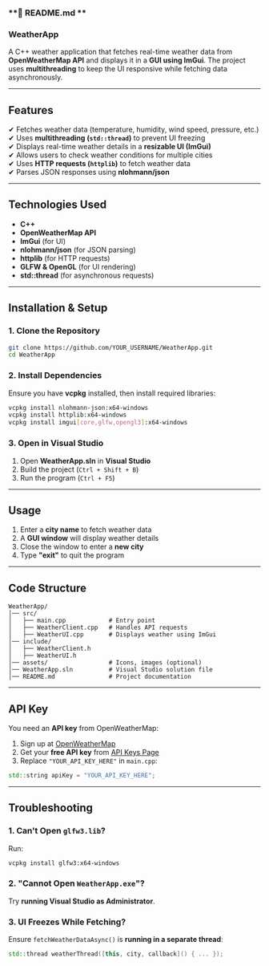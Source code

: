 ### **📄 README.md **  
### **WeatherApp**  
A C++ weather application that fetches real-time weather data from **OpenWeatherMap API** and displays it in a **GUI using ImGui**. The project uses **multithreading** to keep the UI responsive while fetching data asynchronously.  

---

## **Features**
✔ Fetches weather data (temperature, humidity, wind speed, pressure, etc.)  
✔ Uses **multithreading (`std::thread`)** to prevent UI freezing  
✔ Displays real-time weather details in a **resizable UI (ImGui)**  
✔ Allows users to check weather conditions for multiple cities  
✔ Uses **HTTP requests (`httplib`)** to fetch weather data  
✔ Parses JSON responses using **nlohmann/json**  

---

## **Technologies Used**
- **C++**
- **OpenWeatherMap API**
- **ImGui** (for UI)
- **nlohmann/json** (for JSON parsing)
- **httplib** (for HTTP requests)
- **GLFW & OpenGL** (for UI rendering)
- **std::thread** (for asynchronous requests)  

---

## **Installation & Setup**
### **1. Clone the Repository**
```sh
git clone https://github.com/YOUR_USERNAME/WeatherApp.git
cd WeatherApp
```

### **2. Install Dependencies**
Ensure you have **vcpkg** installed, then install required libraries:
```sh
vcpkg install nlohmann-json:x64-windows
vcpkg install httplib:x64-windows
vcpkg install imgui[core,glfw,opengl3]:x64-windows
```

### **3. Open in Visual Studio**
1. Open **WeatherApp.sln** in **Visual Studio**  
2. Build the project (`Ctrl + Shift + B`)  
3. Run the program (`Ctrl + F5`)  

---

## **Usage**
1. Enter a **city name** to fetch weather data  
2. A **GUI window** will display weather details  
3. Close the window to enter a **new city**  
4. Type **"exit"** to quit the program  

---

## **Code Structure**
```
WeatherApp/
│── src/
│   ├── main.cpp            # Entry point
│   ├── WeatherClient.cpp   # Handles API requests
│   ├── WeatherUI.cpp       # Displays weather using ImGui
│── include/
│   ├── WeatherClient.h
│   ├── WeatherUI.h
│── assets/                 # Icons, images (optional)
│── WeatherApp.sln          # Visual Studio solution file
│── README.md               # Project documentation
```

---

## **API Key**
You need an **API key** from OpenWeatherMap:  
1. Sign up at [OpenWeatherMap](https://home.openweathermap.org/users/sign_up)  
2. Get your **free API key** from [API Keys Page](https://home.openweathermap.org/api_keys)  
3. Replace `"YOUR_API_KEY_HERE"` in `main.cpp`:  
```cpp
std::string apiKey = "YOUR_API_KEY_HERE";
```

---

## **Troubleshooting**
### **1. Can't Open `glfw3.lib`?**
Run:
```sh
vcpkg install glfw3:x64-windows
```

### **2. "Cannot Open `WeatherApp.exe`"?**
Try **running Visual Studio as Administrator**.

### **3. UI Freezes While Fetching?**
Ensure `fetchWeatherDataAsync()` is **running in a separate thread**:
```cpp
std::thread weatherThread([this, city, callback]() { ... });
```
